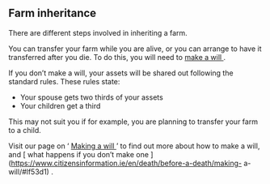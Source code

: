 ##  Farm inheritance

There are different steps involved in inheriting a farm.

You can transfer your farm while you are alive, or you can arrange to have it
transferred after you die. To do this, you will need to [ make a will
](https://www.citizensinformation.ie/en/death/before-a-death/making-a-will/) .

If you don’t make a will, your assets will be shared out following the
standard rules. These rules state:

  * Your spouse gets two thirds of your assets 
  * Your children get a third 

This may not suit you if for example, you are planning to transfer your farm
to a child.

Visit our page on ‘ [ Making a will
](https://www.citizensinformation.ie/en/death/before-a-death/making-a-will/) ’
to find out more about how to make a will, and [ what happens if you don’t
make one ](https://www.citizensinformation.ie/en/death/before-a-death/making-
a-will/#lf53d1) .
